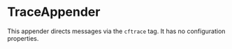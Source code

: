 # TraceAppender

This appender directs messages via the `cftrace` tag. It has no configuration properties.

